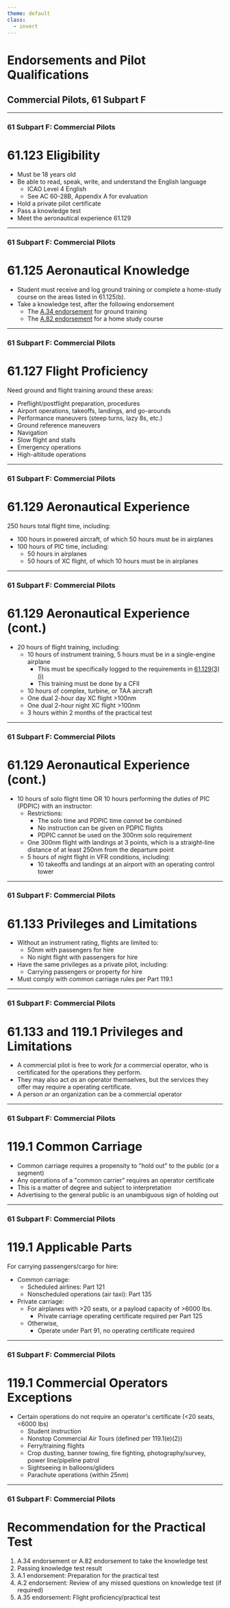 ```yaml
---
theme: default
class:
  - invert
---
```


# Endorsements and Pilot Qualifications

## Commercial Pilots, 61 Subpart F

---

### 61 Subpart F: Commercial Pilots

# 61.123 Eligibility

- Must be 18 years old
- Be able to read, speak, write, and understand the English language
  - ICAO Level 4 English
  - See AC 60-28B, Appendix A for evaluation
- Hold a private pilot certificate
- Pass a knowledge test
- Meet the aeronautical experience 61.129

---

### 61 Subpart F: Commercial Pilots

# 61.125 Aeronautical Knowledge

- Student must receive and log ground training or complete a home-study course on the areas listed in 61.125(b).
- Take a knowledge test, after the following endorsement
  - The [A.34 endorsement](#) for ground training
  - The [A.82 endorsement](#) for a home study course

---

### 61 Subpart F: Commercial Pilots

# 61.127 Flight Proficiency

Need ground and flight training around these areas:

- Preflight/postflight preparation, procedures
- Airport operations, takeoffs, landings, and go-arounds
- Performance maneuvers (steep turns, lazy 8s, etc.)
- Ground reference maneuvers
- Navigation
- Slow flight and stalls
- Emergency operations
- High-altitude operations

---

### 61 Subpart F: Commercial Pilots

# 61.129 Aeronautical Experience

250 hours total flight time, including:

- 100 hours in powered aircraft, of which 50 hours must be in airplanes
- 100 hours of PIC time, including:
  - 50 hours in airplanes
  - 50 hours of XC flight, of which 10 hours must be in airplanes

---

### 61 Subpart F: Commercial Pilots

# 61.129 Aeronautical Experience (cont.)

- 20 hours of flight training, including:
  - 10 hours of instrument training, 5 hours must be in a single-engine airplane
    - This must be specifically logged to the requirements in [61.129(3)(i)](</_references/14-CFR/61.129(3)(i)>)
    - This training must be done by a CFII
  - 10 hours of complex, turbine, or TAA aircraft
  - One dual 2-hour day XC flight >100nm
  - One dual 2-hour night XC flight >100nm
  - 3 hours within 2 months of the practical test

---

### 61 Subpart F: Commercial Pilots

# 61.129 Aeronautical Experience (cont.)

- 10 hours of solo flight time OR 10 hours performing the duties of PIC (PDPIC) with an instructor:
  - Restrictions:
    - The solo time and PDPIC time _cannot_ be combined
    - No instruction can be given on PDPIC flights
    - PDPIC cannot be used on the 300nm solo requirement
  - One 300nm flight with landings at 3 points, which is a straight-line distance of at least 250nm from the departure point
  - 5 hours of night flight in VFR conditions, including:
    - 10 takeoffs and landings at an airport with an operating control tower

<!--
The no solo requirement comes from a legal interpretation from the FAA given in
https://www.faa.gov/about/office_org/headquarters_offices/agc/practice_areas/regulations/interpretations/Data/interps/2016/Grannis_2016_Legal_Interpretation.pdf
 -->

---

### 61 Subpart F: Commercial Pilots

# 61.133 Privileges and Limitations

- Without an instrument rating, flights are limited to:
  - 50nm with passengers for hire
  - No night flight with passengers for hire
- Have the same privileges as a private pilot, including:
  - Carrying passengers or property for hire
- Must comply with common carriage rules per Part 119.1

---

### 61 Subpart F: Commercial Pilots

# 61.133 and 119.1 Privileges and Limitations

- A commercial pilot is free to work _for_ a commercial operator, who is certificated for the operations they perform.
- They may also act _as_ an operator themselves, but the services they offer may require a operating certificate.
- A person _or_ an organization can be a commercial operator

---

### 61 Subpart F: Commercial Pilots

# 119.1 Common Carriage

- Common carriage requires a propensity to "hold out" to the public (or a segment)
- Any operations of a "common carrier" requires an operator certificate
- This is a matter of degree and subject to interpretation
- Advertising to the general public is an unambiguous sign of holding out

<!-- Or a segment of the public -->

---

### 61 Subpart F: Commercial Pilots

# 119.1 Applicable Parts

For carrying passengers/cargo for hire:

- Common carriage:
  - Scheduled airlines: Part 121
  - Nonscheduled operations (air taxi): Part 135
- Private carriage:
  - For airplanes with >20 seats, or a payload capacity of >6000 lbs.
    - Private carriage operating certificate required per Part 125
  - Otherwise,
    - Operate under Part 91, no operating certificate required

---

### 61 Subpart F: Commercial Pilots

# 119.1 Commercial Operators Exceptions

- Certain operations do not require an operator's certificate (&lt;20 seats, &lt;6000 lbs)
  - Student instruction
  - Nonstop Commercial Air Tours (defined per 119.1(e)(2))
  - Ferry/training flights
  - Crop dusting, banner towing, fire fighting, photography/survey, power line/pipeline patrol
  - Sightseeing in balloons/gliders
  - Parachute operations (within 25nm)

---

### 61 Subpart F: Commercial Pilots

# Recommendation for the Practical Test

1. A.34 endorsement or A.82 endorsement to take the knowledge test
2. Passing knowledge test result
3. A.1 endorsement: Preparation for the practical test
4. A.2 endorsement: Review of any missed questions on knowledge test (if required)
5. A.35 endorsement: Flight proficiency/practical test
